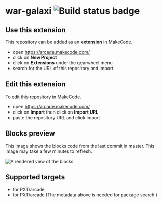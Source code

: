 # war-galaxi ![Build status badge](https://github.com/saicoll/war-galaxi/workflows/MakeCode/badge.svg)



## Use this extension

This repository can be added as an **extension** in MakeCode.

* open https://arcade.makecode.com/
* click on **New Project**
* click on **Extensions** under the gearwheel menu
* search for the URL of this repository and import

## Edit this extension

To edit this repository in MakeCode.

* open https://arcade.makecode.com/
* click on **Import** then click on **Import URL**
* paste the repository URL and click import

## Blocks preview

This image shows the blocks code from the last commit in master.
This image may take a few minutes to refresh.

![A rendered view of the blocks](https://github.com/saicoll/war-galaxi/raw/master/.makecode/blocks.png)

## Supported targets

* for PXT/arcade
* for PXT/arcade
(The metadata above is needed for package search.)

